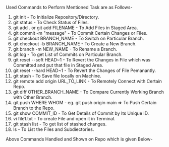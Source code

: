 Used Commands to Perform Mentioned Task are as Follows-
1) git init - To Initialize Repository/Directory.
2) git status - To Check Status of Files.
3) git add . or git add FILENAME - To Add Files in Staged Area.
4) git commit -m "message" - To Commit Certain Changes or Files.
5) git checkout BRANCH_NAME - To Switch on Particular Branch.
6) git checkout -b BRANCH_NAME - To Create a New Branch.
7) git branch -m NEW_NAME - To Rename a Branch.
8) git log - To get List of Commits on Particular Branch.
9) git reset --soft HEAD~1 - To Revert the Changes in File which was Committed and put that file in Staged Area.
10) git reset --hard HEAD~1 - To Revert the Changes of File Pemanantly.
11) git stash - To Save file locally on Machine.
12) git remote add origin URL_TO_LINK - To Remotely Connect with Certain Repo.
13) git diff OTHER_BRANCH_NAME - To Compare Currently Working Branch with Other Branch.
14) git push WHERE WHOM - eg. git push origin main => To Push Certain Branch to the Repo.
15) git show COMMIT_ID - To Get Details of Commit by Its Unique ID.
16) vi file1.txt - To create File and open it in Terminal.
17) git stash list - To get list of stashed changes.
18) ls - To List the Files and Subdiectories.

Above Commands Handled and Shown on Repo which is given Below- 
